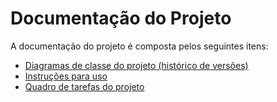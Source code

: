 # Documentação do Projeto

A documentação do projeto é composta pelos seguintes itens: 
 - [Diagramas de classe do projeto (histórico de versões)](https://github.com/DisciplinasProgramacao/leilaodeenergia-tp-grupo-alunossemgrupo/tree/master/docs/diagramas)
 - [Instruções para uso](https://github.com/DisciplinasProgramacao/leilaodeenergia-tp-grupo-alunossemgrupo/blob/master/docs/instrucoes.md)
 - [Quadro de tarefas do projeto](https://github.com/orgs/DisciplinasProgramacao/projects/215)
